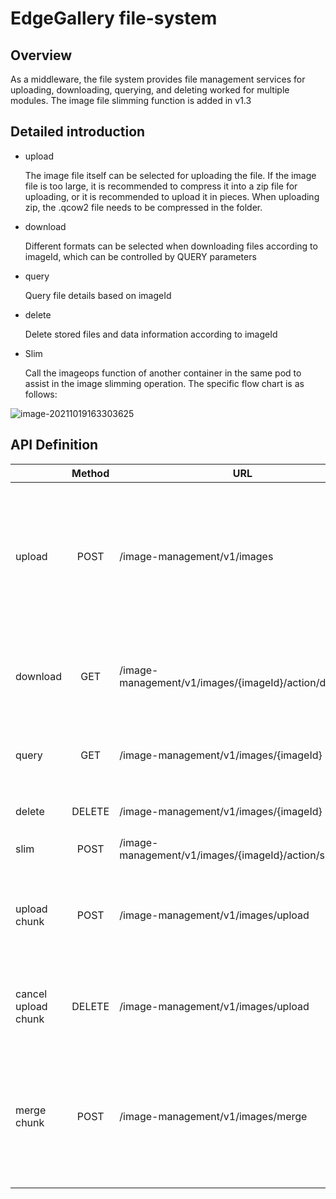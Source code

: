 # EdgeGallery file-system



## Overview

   As a middleware, the file system provides file management services for uploading, downloading, querying, and deleting worked for multiple modules. The image file slimming function is added in v1.3



## Detailed introduction

- upload

  The image file itself can be selected for uploading the file. If the image file is too large, it is recommended to compress it into a zip file for uploading, or it is recommended to upload it in pieces. When uploading zip, the .qcow2 file needs to be compressed in the folder.

- download

  Different formats can be selected when downloading files according to imageId, which can be controlled by QUERY parameters

- query

  Query file details based on imageId

- delete

  Delete stored files and data information according to imageId

- Slim

  Call the imageops function of another container in the same pod to assist in the image slimming operation. The specific flow chart is as follows:

![image-20211019163303625](file://C:\Users\Administrator\Desktop\image-20211019163303625.png?lastModify=1634634782)

## API Definition

|                     | Method | URL                                                   | form-data                                                    | Response                                                     | API Instruction                                              |
| ------------------- | :----: | ----------------------------------------------------- | ------------------------------------------------------------ | ------------------------------------------------------------ | ------------------------------------------------------------ |
| upload              |  POST  | /image-management/v1/images                           | userId: the ID of user<br/>file: chosen file<br/>priority: Storage priority | {<br/>imageId:"string"<br/>fileName:"string"<br/>uploadTime:"string"<br/>userId:"string"<br/>storageMedium:"string"<br/>msg:"string"<br/>checkStatus:int<br/>slimStatus:int<br/>} | slimStatus:[0,1,2,3]stands for Not slimmed yet / slimming down / success / failure <br/>Optional upload image file format：.zip/.qcow2/.img/.iso, ；<br/>***priority*** generally select 0；When uploading the zip, the upper layer of the image file should be wrapped with a layer of folders |
| download            |  GET   | /image-management/v1/images/{imageId}/action/download | None                                                         | file                                                         | The format of the download image file is optional. When the query is /?isZip=true, the download format is .zip; when the query is not included, the image file itself is downloaded |
| query               |  GET   | /image-management/v1/images/{imageId}                 | None                                                         | {imageId:"string"<br/>file:"string"<br/>uploadTime:"string"<br/>userId:"string"<br/>storageMedium:"string"} | Query file details based on imageId                          |
| delete              | DELETE | /image-management/v1/images/{imageId}                 | None                                                         | 删除成功: delete success/<br/>删除失败: error                | Delete local files based on imageId                          |
| slim                |  POST  | /image-management/v1/images/{imageId}/action/slim     | None                                                         | compress in progress/ <br/>compress failed                   | Compress the image file according to ImageID                 |
| upload chunk        |  POST  | /image-management/v1/images/upload                    | identifier: file identification  <br/>part: chunk file.part <br/>priority: Storage priority | ok                                                           | This API only accepts the upload of one file chunk, which is stored in the system according to the identifier |
| cancel upload chunk | DELETE | /image-management/v1/images/upload                    | identifier: file identification  <br/>priority: Storage priority | 取消成功：cancel success/ <br/>取消失败：error               | Canceling will delete the uploaded chunk file.               |
| merge chunk         |  POST  | /image-management/v1/images/merge                     | identifier: file identification  <br/>userId: the ID of user<br/>filename: name for merged file<br/>priority: Storage priority | {<br/>imageId:"string"<br/>fileName:"string"<br/>uploadTime:"string"<br/>userId:"string"<br/>storageMedium:"string"<br/>msg:"string"<br/>checkStatus:int<br/>slimStatus:int<br/>} | slimStatus:[0,1,2,3]stands for Not slimmed yet / slimming down / success / failure<br/>filename:  fill in with original file name which format can be zip or .qcow2/.iso/.img |

